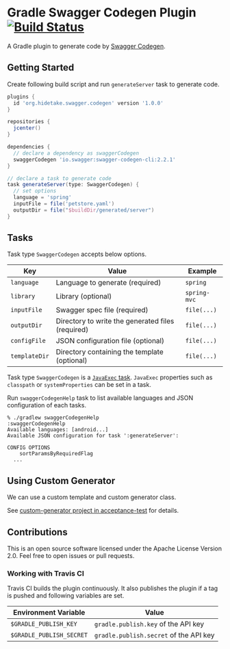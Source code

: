 Gradle Swagger Codegen Plugin [![Build Status](https://travis-ci.org/int128/gradle-swagger-codegen-plugin.svg?branch=master)](https://travis-ci.org/int128/gradle-swagger-codegen-plugin)
=============================

A Gradle plugin to generate code by [Swagger Codegen](https://github.com/swagger-api/swagger-codegen).


Getting Started
---------------

Create following build script and run `generateServer` task to generate code.

```groovy
plugins {
  id 'org.hidetake.swagger.codegen' version '1.0.0'
}

repositories {
  jcenter()
}

dependencies {
  // declare a dependency as swaggerCodegen
  swaggerCodegen 'io.swagger:swagger-codegen-cli:2.2.1'
}

// declare a task to generate code
task generateServer(type: SwaggerCodegen) {
  // set options
  language = 'spring'
  inputFile = file('petstore.yaml')
  outputDir = file("$buildDir/generated/server")
}
```


Tasks
-----

Task type `SwaggerCodegen` accepts below options.

Key           | Value                                             | Example
--------------|---------------------------------------------------|--------
`language`    | Language to generate (required)                   | `spring`
`library`     | Library (optional)                                | `spring-mvc`
`inputFile`   | Swagger spec file (required)                      | `file(...)`
`outputDir`   | Directory to write the generated files (required) | `file(...)`
`configFile`  | JSON configuration file (optional)                | `file(...)`
`templateDir` | Directory containing the template (optional)      | `file(...)`

Task type `SwaggerCodegen` is a [`JavaExec` task](https://docs.gradle.org/current/dsl/org.gradle.api.tasks.JavaExec.html).
`JavaExec` properties such as `classpath` or `systemProperties` can be set in a task.

Run `swaggerCodegenHelp` task to list available languages and JSON configuration of each tasks.

```
% ./gradlew swaggerCodegenHelp
:swaggerCodegenHelp
Available languages: [android...]
Available JSON configuration for task ':generateServer':

CONFIG OPTIONS
	sortParamsByRequiredFlag
  ...
```


Using Custom Generator
----------------------

We can use a custom template and custom generator class.

See [custom-generator project in acceptance-test](acceptance-test/custom-generator) for details.


Contributions
-------------

This is an open source software licensed under the Apache License Version 2.0.
Feel free to open issues or pull requests.


### Working with Travis CI

Travis CI builds the plugin continuously.
It also publishes the plugin if a tag is pushed and following variables are set.

Environment Variable        | Value
----------------------------|------
`$GRADLE_PUBLISH_KEY`       | `gradle.publish.key` of the API key
`$GRADLE_PUBLISH_SECRET`    | `gradle.publish.secret` of the API key
